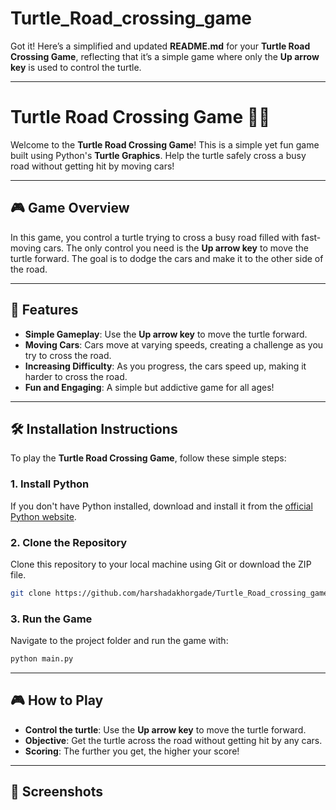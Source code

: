 # Turtle_Road_crossing_game

Got it! Here’s a simplified and updated **README.md** for your **Turtle Road Crossing Game**, reflecting that it’s a simple game where only the **Up arrow key** is used to control the turtle.

---

# Turtle Road Crossing Game 🚗🐢

Welcome to the **Turtle Road Crossing Game**! This is a simple yet fun game built using Python's **Turtle Graphics**. Help the turtle safely cross a busy road without getting hit by moving cars! 

---

## 🎮 **Game Overview**
In this game, you control a turtle trying to cross a busy road filled with fast-moving cars. The only control you need is the **Up arrow key** to move the turtle forward. The goal is to dodge the cars and make it to the other side of the road.

---

## 🚀 **Features**
- **Simple Gameplay**: Use the **Up arrow key** to move the turtle forward.
- **Moving Cars**: Cars move at varying speeds, creating a challenge as you try to cross the road.
- **Increasing Difficulty**: As you progress, the cars speed up, making it harder to cross the road.
- **Fun and Engaging**: A simple but addictive game for all ages!

---

## 🛠️ **Installation Instructions**

To play the **Turtle Road Crossing Game**, follow these simple steps:

### **1. Install Python**
If you don't have Python installed, download and install it from the [official Python website](https://www.python.org/downloads/).

### **2. Clone the Repository**
Clone this repository to your local machine using Git or download the ZIP file.

```bash
git clone https://github.com/harshadakhorgade/Turtle_Road_crossing_game.git
```

### **3. Run the Game**
Navigate to the project folder and run the game with:

```bash
python main.py
```

---

## 🎮 **How to Play**
- **Control the turtle**: Use the **Up arrow key** to move the turtle forward.
- **Objective**: Get the turtle across the road without getting hit by any cars. 
- **Scoring**: The further you get, the higher your score!

---


## 📱 **Screenshots**

